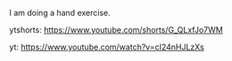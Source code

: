 I am doing a hand exercise.

ytshorts: https://www.youtube.com/shorts/G_QLxfJo7WM

yt: https://www.youtube.com/watch?v=cI24nHJLzXs
